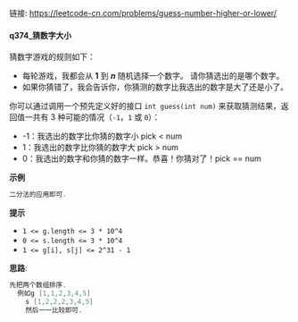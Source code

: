 链接:    https://leetcode-cn.com/problems/guess-number-higher-or-lower/

#### q374_猜数字大小

猜数字游戏的规则如下：

- 每轮游戏，我都会从 **1** 到 ***n*** 随机选择一个数字。 请你猜选出的是哪个数字。
- 如果你猜错了，我会告诉你，你猜测的数字比我选出的数字是大了还是小了。

你可以通过调用一个预先定义好的接口 `int guess(int num)` 来获取猜测结果，返回值一共有 3 种可能的情况（`-1`，`1` 或 `0`）：

+ -1：我选出的数字比你猜的数字小 pick < num
+ 1：我选出的数字比你猜的数字大 pick > num
+ 0：我选出的数字和你猜的数字一样。恭喜！你猜对了！pick == num



**示例**

```java
二分法的应用即可. 
```

**提示**

- `1 <= g.length <= 3 * 10^4`
- `0 <= s.length <= 3 * 10^4`
- `1 <= g[i], s[j] <= 2^31 - 1`

**思路**:

```java
先把两个数组排序.
  例如g [1,1,2,3,4,5]
    s [1,2,2,2,3,4,5]
    然后一一比较即可. 
```